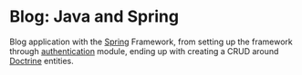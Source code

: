 # Blog: Java and Spring

Blog application with the [Spring](http://spring.io/) Framework, from setting up the framework through [authentication](http://projects.spring.io/spring-security/) module, ending up with creating a CRUD around [Doctrine](http://hibernate.org/orm/) entities.

